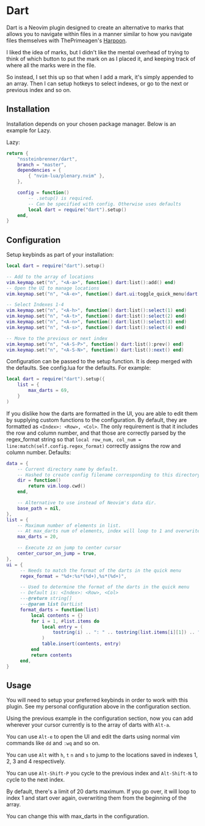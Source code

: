 # Dart

Dart is a Neovim plugin designed to create an alternative to marks that allows you to navigate within files in a manner similar to how you navigate files themselves with ThePrimeagen's [Harpoon](https://github.com/ThePrimeagen/harpoon/tree/harpoon2).

I liked the idea of marks, but I didn't like the mental overhead of trying to think of which button to put the mark on as I placed it, and keeping track of where all the marks were in the file.

So instead, I set this up so that when I add a mark, it's simply appended to an array. Then I can setup hotkeys to select indexes, or go to the next or previous index and so on.

## Installation
Installation depends on your chosen package manager. Below is an example for Lazy.

Lazy:
```lua
return {
    "nssteinbrenner/dart",
    branch = "master",
    dependencies = {
        { "nvim-lua/plenary.nvim" },
    },

    config = function()
        -- .setup() is required.
        -- Can be specified with config. Otherwise uses defaults
        local dart = require("dart").setup()
    end,
}
```

## Configuration

Setup keybinds as part of your installation:

```lua
local dart = require("dart").setup()

-- Add to the array of locations
vim.keymap.set("n", "<A-a>", function() dart:list():add() end)
-- Open the UI to manage locations
vim.keymap.set("n", "<A-e>", function() dart.ui:toggle_quick_menu(dart:list()) end)

-- Select Indexes 1-4
vim.keymap.set("n", "<A-h>", function() dart:list():select(1) end)
vim.keymap.set("n", "<A-t>", function() dart:list():select(2) end)
vim.keymap.set("n", "<A-n>", function() dart:list():select(3) end)
vim.keymap.set("n", "<A-s>", function() dart:list():select(4) end)

-- Move to the previous or next index
vim.keymap.set("n", "<A-S-P>", function() dart:list():prev() end)
vim.keymap.set("n", "<A-S-N>", function() dart:list():next() end)
```

Configuration can be passed to the setup function. It is deep merged with the defaults.
See config.lua for the defaults.
For example:
```lua
local dart = require("dart").setup({
    list = {
        max_darts = 69,
    }
)
```

If you dislike how the darts are formatted in the UI, you are able to edit them by supplying custom functions to the configuration.
By default, they are formatted as `<Index>: <Row>, <Col>`.
The only requirement is that it includes the row and column number, and that those are correctly parsed by the regex_format string so that `local row_num, col_num = line:match(self.config.regex_format)` correctly assigns the row and column number.
Defaults:
```lua
data = {
    -- Current directory name by default.
    -- Hashed to create config filename corresponding to this directory in data dir.
    dir = function()
        return vim.loop.cwd()
    end,

    -- Alternative to use instead of Neovim's data dir.
    base_path = nil,
},
list = {
    -- Maximum number of elements in list.
    -- At max_darts num of elements, index will loop to 1 and overwrite from the start.
    max_darts = 20,

    -- Execute zz on jump to center cursor
    center_cursor_on_jump = true,
},
ui = {
     -- Needs to match the format of the darts in the quick menu
     regex_format = "%d+:%s*(%d+),%s*(%d+)",

     -- Used to determine the format of the darts in the quick menu
     -- Default is: <Index>: <Row>, <Col>
     ---@return string[]
     ---@param list DartList
     format_darts = function(list)
         local contents = {}
         for i = 1, #list.items do
             local entry = (
                 tostring(i) .. ": " .. tostring(list.items[i][1]) .. ", " .. tostring(list.items[i][2])
             )
             table.insert(contents, entry)
         end
         return contents
     end,
}
```

## Usage
You will need to setup your preferred keybinds in order to work with this plugin. See my personal configuration above in the configuration section.

Using the previous example in the configuration section, now you can add wherever your cursor currently is to the array of darts with `Alt-a`.

You can use `Alt-e` to open the UI and edit the darts using normal vim commands like `dd` and `:wq` and so on.

You can use `Alt` with `h`, `t` `n` and `s` to jump to the locations saved in indexes 1, 2, 3 and 4 respectively.

You can use `Alt-Shift-P` you cycle to the previous index and `Alt-Shift-N` to cycle to the next index.

By default, there's a limit of 20 darts maximum. If you go over, it will loop to index 1 and start over again, overwriting them from the beginning of the array.

You can change this with max_darts in the configuration.
